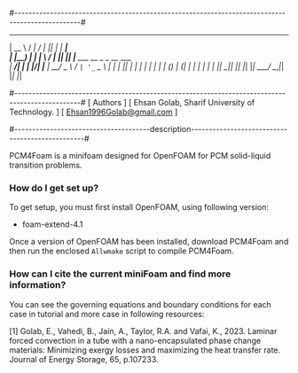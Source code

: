 #------------------------------------------------------------------------------------------------#
  _____   _____ __  __ _  _   ______                    
 |  __ \ / ____|  \/  | || | |  ____|                   
 | |__) | |    | \  / | || |_| |__ ___   __ _ _ __ ___  
 |  ___/| |    | |\/| |__   _|  __/ _ \ / _` | '_ ` _ \ 
 | |    | |____| |  | |  | | | | | (_) | (_| | | | | | |
 |_|     \_____|_|  |_|  |_| |_|  \___/ \__,_|_| |_| |_|
                                                        
#------------------------------------------------------------------------------------------------#
[                                    Authors                                                     ]
[                 Ehsan Golab, Sharif University of Technology.                                  ]
[                           Ehsan1996Golab@gmail.com                                             ]                


#--------------------------------------description------------------------------------------------#

PCM4Foam is a minifoam designed for OpenFOAM for PCM solid-liquid transition problems.



### How do I get set up? ###

To get setup, you must first install OpenFOAM, using following version:
- foam-extend-4.1

Once a version of OpenFOAM has been installed, download PCM4Foam and then run the enclosed `Allwmake` script to compile PCM4Foam.



### How can I cite the current miniFoam and find more information? ###

You can see the governing equations and boundary conditions for each case in tutorial and more case in following resources:

[1] Golab, E., Vahedi, B., Jain, A., Taylor, R.A. and Vafai, K., 2023. Laminar forced convection in a tube with a nano-encapsulated phase change materials: Minimizing exergy losses and maximizing the heat transfer rate. Journal of Energy Storage, 65, p.107233.


